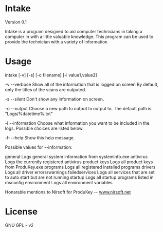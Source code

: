 Intake
===========
Version 0.1

Intake is a program designed to aid computer technicians in taking a computer
in with a little valuable knowledge. This program can be used to provide
the technician with a variety of information.

Usage
===========

intake [-v] [-s] [-o filename] [-i value1,value2]

-v --verbose        Show all of the information that is logged on screen
                    By default, only the titles of the scans are outputed.
                   
-s --silent         Don't show any information on screen.

-o --output         Choose a new path to output to output to.
                    The default path is "Logs/%datetime%.txt"
                   
-i --information    Choose what information you want to be included in the logs.
                    Possible choices are listed below.
                   
-h --help           Show this help message.

Possible values for --information:

general             Logs general system information from systeminfo.exe
antivirus           Logs the currently registered antivirus product
keys                Logs all product keys from ProduKey.exe
programs            Logs all registered installed programs
drivers             Logs all driver errors/warnings
failedservices      Logs all services that are set to auto start but are not running
startup             Logs all startup programs listed in msconfig
environment         Logs all environment variables

Honarable mentions to Nirsoft for ProduKey -- www.nirsoft.net

License
===========

GNU GPL - v2
